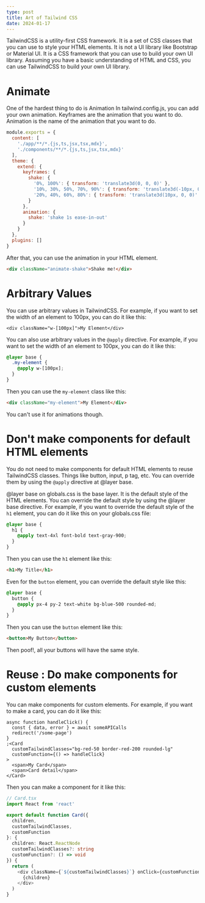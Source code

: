 ```yaml
---
type: post
title: Art of Tailwind CSS
date: 2024-01-17
---
```


TailwindCSS is a utility-first CSS framework. It is a set of CSS classes that you can use to style your HTML elements. It is not a UI library like Bootstrap or Material UI. It is a CSS framework that you can use to build your own UI library. Assuming you have a basic understanding of HTML and CSS, you can use TailwindCSS to build your own UI library.

# Animate

One of the hardest thing to do is Animation
In tailwind.config.js, you can add your own animation.
Keyframes are the animation that you want to do. Animation is the name of the animation that you want to do.

```js
module.exports = {
  content: [
    './app/**/*.{js,ts,jsx,tsx,mdx}',
    './components/**/*.{js,ts,jsx,tsx,mdx}'
  ],
  theme: {
    extend: {
      keyframes: {
        shake: {
          '0%, 100%': { transform: 'translate3d(0, 0, 0)' },
          '10%, 30%, 50%, 70%, 90%': { transform: 'translate3d(-10px, 0, 0)' },
          '20%, 40%, 60%, 80%': { transform: 'translate3d(10px, 0, 0)' }
        }
      },
      animation: {
        shake: 'shake 1s ease-in-out'
      }
    }
  },
  plugins: []
}
```

After that, you can use the animation in your HTML element.

```html
<div className="animate-shake">Shake me!</div>
```

# Arbitrary Values

You can use arbitrary values in TailwindCSS. For example, if you want to set the width of an element to 100px, you can do it like this:

```html'
<div className="w-[100px]">My Element</div>
```

You can also use arbitrary values in the `@apply` directive. For example, if you want to set the width of an element to 100px, you can do it like this:

```css
@layer base {
  .my-element {
    @apply w-[100px];
  }
}
```

Then you can use the `my-element` class like this:

```html
<div className="my-element">My Element</div>
```

You can't use it for animations though.

# Don't make components for default HTML elements

You do not need to make components for default HTML elements to reuse TailwindCSS classes. Things like button, input, p tag, etc. You can override them by using the `@apply` directive at @layer base.

@layer base on globals.css is the base layer. It is the default style of the HTML elements. You can override the default style by using the @layer base directive. For example, if you want to override the default style of the `h1` element, you can do it like this on your globals.css file:

```css
@layer base {
  h1 {
    @apply text-4xl font-bold text-gray-900;
  }
}
```

Then you can use the `h1` element like this:

```html
<h1>My Title</h1>
```

Even for the `button` element, you can override the default style like this:

```css
@layer base {
  button {
    @apply px-4 py-2 text-white bg-blue-500 rounded-md;
  }
}
```

Then you can use the `button` element like this:

```html
<button>My Button</button>
```

Then poof!, all your buttons will have the same style.

# Reuse : Do make components for custom elements

You can make components for custom elements. For example, if you want to make a card, you can do it like this:

```tsx
async function handleClick() {
  const { data, error } = await someAPICalls
  redirect('/some-page')
}
;<Card
  customTailwindClasses="bg-red-50 border-red-200 rounded-lg"
  customFunction={() => handleClick}
>
  <span>My Card</span>
  <span>Card detail</span>
</Card>
```

Then you can make a component for it like this:

```ts
// Card.tsx
import React from 'react'

export default function Card({
  children,
  customTailwindClasses,
  customFunction
}: {
  children: React.ReactNode
  customTailwindClasses?: string
  customFunction?: () => void
}) {
  return (
    <div className={`${customTailwindClasses}`} onClick={customFunction}>
      {children}
    </div>
  )
}
```
